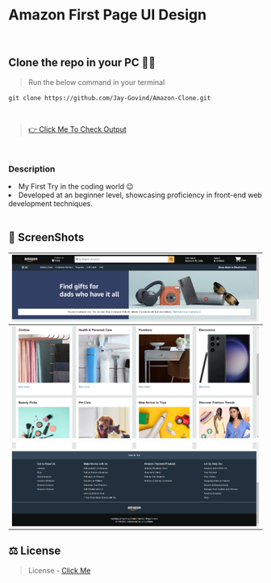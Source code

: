 # Amazon First Page UI Design

<br>

## Clone the repo in your PC 🧑‍💻
> Run the below command in your terminal 
```
git clone https://github.com/Jay-Govind/Amazon-Clone.git
```
<br>

> [👉 Click Me To Check Output](https://jay-govind.github.io/Amazon-Clone)

<br>

### Description
> <ul>
  <li>My First Try in the coding world 😉</li>
  <li>Developed at an beginner level, showcasing proficiency in front-end web development techniques.</li>
  </ul>

<br>

## 📸 ScreenShots
|![1](<./images/output1.png>)|
|-------------------------------|
|![2](<./images/output2.png>)| 
|![3](<./images/output3.png>)|

## ⚖️ License 
> License - [Click Me](https://github.com/Jay-Govind/Amazon-Clone/blob/56e58e8d85e70719bf3f0a4baa94a91c912befab/LICENSE)